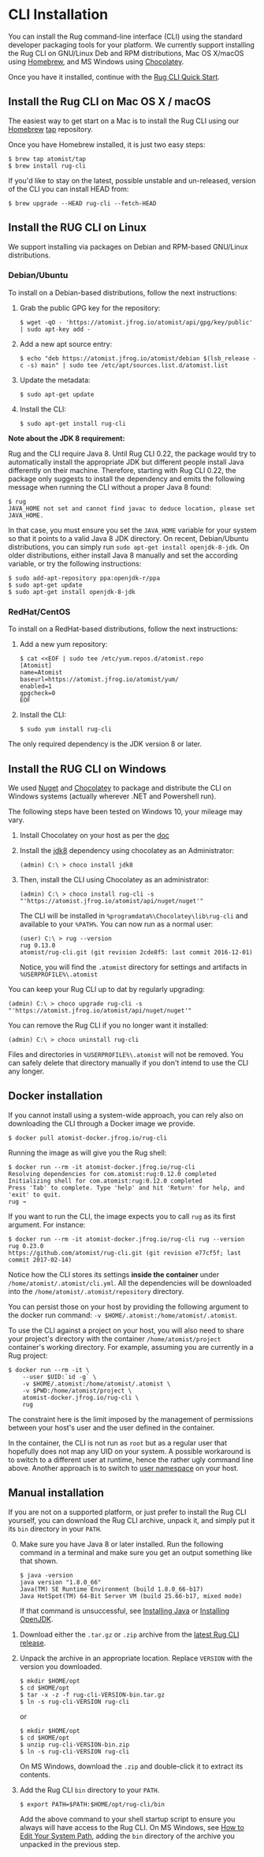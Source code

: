 # CLI Installation

You can install the Rug command-line interface (CLI) using the
standard developer packaging tools for your platform.  We currently
support installing the Rug CLI on GNU/Linux Deb and RPM distributions,
Mac OS X/macOS using [Homebrew][brew], and MS Windows
using [Chocolatey][choco].

[brew]: http://brew.sh/
[choco]: https://chocolatey.org/

Once you have it installed, continue with
the [Rug CLI Quick Start](/quick-starts/rug-cli/).

## Install the Rug CLI on Mac OS X / macOS

The easiest way to get start on a Mac is to install the Rug CLI using
our [Homebrew][brew] [tap][] repository.

[tap]: https://github.com/Homebrew/homebrew/tree/master/share/doc/homebrew#readme

Once you have Homebrew installed, it is just two easy steps:

```shell
$ brew tap atomist/tap
$ brew install rug-cli
```

If you'd like to stay on the latest, possible unstable and un-released, version of the CLI you can install HEAD from:

```shell
$ brew upgrade --HEAD rug-cli --fetch-HEAD
```

## Install the RUG CLI on Linux

We support installing via packages on Debian and RPM-based GNU/Linux
distributions.

### Debian/Ubuntu

To install on a Debian-based distributions, follow the next instructions:

1.  Grab the public GPG key for the repository:

    ```shell
    $ wget -qO - 'https://atomist.jfrog.io/atomist/api/gpg/key/public' | sudo apt-key add -
    ```
2.  Add a new apt source entry:

    ```shell
    $ echo "deb https://atomist.jfrog.io/atomist/debian $(lsb_release -c -s) main" | sudo tee /etc/apt/sources.list.d/atomist.list
    ```
3.  Update the metadata:

    ```shell
    $ sudo apt-get update
    ```
4.  Install the CLI:

    ```shell
    $ sudo apt-get install rug-cli
    ```

**Note about the JDK 8 requirement:**

Rug and the CLI require Java 8. Until Rug CLI 0.22, the package would try
to automatically install the appropriate JDK but different people install Java
differently on their machine. Therefore, starting with Rug CLI 0.22, the package 
only suggests to install the dependency and emits the following message when 
running the CLI without a proper Java 8 found:

```shell
$ rug
JAVA_HOME not set and cannot find javac to deduce location, please set JAVA_HOME.
```

In that case, you must ensure you set the `JAVA_HOME` variable for your system 
so that it points to a valid Java 8 JDK directory. On recent, Debian/Ubuntu
distributions, you can simply run `sudo apt-get install openjdk-8-jdk`. On older
distributions, either install Java 8 manually and set the according variable,
or try the following instructions:

```shell
$ sudo add-apt-repository ppa:openjdk-r/ppa
$ sudo apt-get update
$ sudo apt-get install openjdk-8-jdk
```

### RedHat/CentOS

To install on a RedHat-based distributions, follow the next instructions:

1.  Add a new yum repository:

    ```shell
    $ cat <<EOF | sudo tee /etc/yum.repos.d/atomist.repo
    [Atomist]
    name=Atomist
    baseurl=https://atomist.jfrog.io/atomist/yum/
    enabled=1
    gpgcheck=0
    EOF
    ```

2.  Install the CLI:

    ```shell
    $ sudo yum install rug-cli
    ```

The only required dependency is the JDK version 8 or later.

## Install the RUG CLI on Windows

We used [Nuget][nuget] and [Chocolatey][choco] to package and
distribute the CLI on Windows systems (actually wherever .NET and
Powershell run).

[nuget]: https://docs.nuget.org/

The following steps have been tested on Windows 10, your mileage may vary.

1.  Install Chocolatey on your host as per
    the [doc](https://chocolatey.org/install)

2.  Install the [jdk8](https://chocolatey.org/packages/jdk8)
    dependency using chocolatey as an Administrator:
    ```shell
    (admin) C:\ > choco install jdk8
    ```

3.  Then, install the CLI using Chocolatey as an administrator:

    ```shell
    (admin) C:\ > choco install rug-cli -s "'https://atomist.jfrog.io/atomist/api/nuget/nuget'"
    ```

    The CLI will be installed in
    `%programdata%\Chocolatey\lib\rug-cli` and available to your
    `%PATH%`. You can now run as a normal user:

    ```shell
    (user) C:\ > rug --version
    rug 0.13.0
    atomist/rug-cli.git (git revision 2cde8f5: last commit 2016-12-01)
    ```

    Notice, you will find the `.atomist` directory for settings and
    artifacts in `%USERPROFILE%\.atomist`

You can keep your Rug CLI up to dat by regularly upgrading:

```shell
(admin) C:\ > choco upgrade rug-cli -s "'https://atomist.jfrog.io/atomist/api/nuget/nuget'"
```

You can remove the Rug CLI if you no longer want it installed:

```shell
(admin) C:\ > choco uninstall rug-cli
```

Files and directories in `%USERPROFILE%\.atomist` will not be
removed. You can safely delete that directory manually if you don't
intend to use the CLI any longer.

## Docker installation

If you cannot install using a system-wide approach, you can rely also on 
downloading the CLI through a Docker image we provide.

```shell
$ docker pull atomist-docker.jfrog.io/rug-cli
```

Running the image as will give you the Rug shell:

```shell
$ docker run --rm -it atomist-docker.jfrog.io/rug-cli
Resolving dependencies for com.atomist:rug:0.12.0 completed
Initializing shell for com.atomist:rug:0.12.0 completed
Press 'Tab' to complete. Type 'help' and hit 'Return' for help, and 'exit' to quit.
rug → 
```

If you want to run the CLI, the image expects you to call `rug` as its first 
argument. For instance:

```shell
$ docker run --rm -it atomist-docker.jfrog.io/rug-cli rug --version
rug 0.23.0
https://github.com/atomist/rug-cli.git (git revision e77cf5f; last commit 2017-02-14)
```

Notice how the CLI stores its settings **inside the container** under
`/home/atomist/.atomist/cli.yml`. All the dependencies will be downloaded into
the `/home/atomist/.atomist/repository` directory.

You can persist those on your host by providing the following argument to the
docker run command: `-v $HOME/.atomist:/home/atomist/.atomist`. 

To use the CLI against a project on your host, you will also need to share your 
project's directory with the container `/home/atomist/project` container's 
working directory. For example, assuming you are currently in a Rug project:

```shell
$ docker run --rm -it \
    --user $UID:`id -g` \
    -v $HOME/.atomist:/home/atomist/.atomist \ 
    -v $PWD:/home/atomist/project \
    atomist-docker.jfrog.io/rug-cli \
    rug
```

The constraint here is the limit imposed by the management of permissions
between your host's user and the user defined in the container.

In the container, the CLI is not run as `root` but as a regular user that 
hopefully does not map any UID on your system. A possible workaround is 
to switch to a different user at runtime, hence the rather ugly command line 
above. Another approach is to switch to [user namespace][dockerun] on your host.

[dockerun]: https://success.docker.com/KBase/Introduction_to_User_Namespaces_in_Docker_Engine

## Manual installation

If you are not on a supported platform, or just prefer to install the
Rug CLI yourself, you can download the Rug CLI archive, unpack it, and
simply put it its `bin` directory in your `PATH`.

0.  Make sure you have Java 8 or later installed.  Run the following
    command in a terminal and make sure you get an output something
    like that shown.

    ```shell
    $ java -version
    java version "1.8.0_66"
    Java(TM) SE Runtime Environment (build 1.8.0_66-b17)
    Java HotSpot(TM) 64-Bit Server VM (build 25.66-b17, mixed mode)
    ```

    If that command is unsuccessful, see [Installing Java][java]
    or [Installing OpenJDK][openjdk].

1.  Download either the `.tar.gz` or `.zip` archive from the
    [latest Rug CLI release][latest].

2.  Unpack the archive in an appropriate location.  Replace `VERSION`
    with the version you downloaded.

    ```shell
    $ mkdir $HOME/opt
    $ cd $HOME/opt
    $ tar -x -z -f rug-cli-VERSION-bin.tar.gz
    $ ln -s rug-cli-VERSION rug-cli
    ```

    or

    ```shell
    $ mkdir $HOME/opt
    $ cd $HOME/opt
    $ unzip rug-cli-VERSION-bin.zip
    $ ln -s rug-cli-VERSION rug-cli
    ```

    On MS Windows, download the `.zip` and double-click it to extract
    its contents.

3.  Add the Rug CLI `bin` directory to your `PATH`.

    ```shell
    $ export PATH=$PATH:$HOME/opt/rug-cli/bin
    ```

    Add the above command to your shell startup script to ensure you
    always will have access to the Rug CLI.  On MS Windows,
    see [How to Edit Your System Path][winpath], adding the `bin`
    directory of the archive you unpacked in the previous step.

[java]: https://java.com/en/download/help/index_installing.xml?os=All+Platforms&j=8&n=20
[openjdk]: http://openjdk.java.net/install/
[latest]: https://github.com/atomist/rug-cli/releases/latest
[winpath]: http://www.howtogeek.com/118594/how-to-edit-your-system-path-for-easy-command-line-access/
